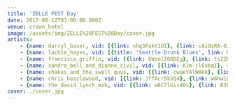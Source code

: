 ```yaml
---
title: 'ZELLE FEST Day'
date: 2017-08-12T03:00:00.000Z
venue: crown_hotel
image: /assets/img/ZELLE%20FEST%20Day/cover.jpg
artists:
    - {name: darryl_baser, vid: [{link: nhq3Fakt1OI}, {link: cAiQsRA-OJ0}]}
    - {name: lachie_hayes, vid: [{title: 'Seattle Drunk Blues', link: MWUW_6b8Jog}, {link: 8aicihWj79g}]}
    - {name: francisca_griffin, vid: [{link: 6WznlI0ODEg}, {link: tsZZRIpSjzg}, {link: UrPamEc04vY}]}
    - {name: sandra_bell_and_dianne_civil, vid: [{link: KJm-jl6xbqI}, {link: 8S93813PTQY}]}
    - {name: shakes_and_the_swell_guys, vid: [{link: cwaeYAlW8kk}, {link: guLkBht47jw}]}
    - {name: chris_heazlewood, vid: [{link: JffAcr5kVQ4}, {link: w6hwi8SgPok}, {link: ArIgdNB597s}]}
    - {name: the_david_lynch_mob, vid: [{link: w6C7lGiz40s}, {link: B3hFHKyi5Qk}]}
cover: ./cover.jpg
---
```

